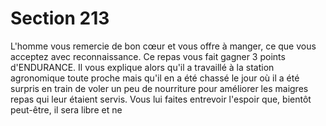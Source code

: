 # Section 213

L'homme vous remercie de bon cœur et vous offre à manger, ce 
que vous acceptez avec reconnaissance. Ce repas vous fait gagner 
3 points d'ENDURANCE. Il vous explique alors qu'il a travaillé 
à la station agronomique toute proche mais qu'il en a été chassé 
le jour où il a été surpris en train de voler un peu de nourriture 
pour améliorer les maigres repas qui leur étaient servis. Vous lui 
faites entrevoir l'espoir que, bientôt peut-être, il sera libre et ne